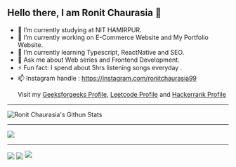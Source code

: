 ## Hello there, I am Ronit Chaurasia 👋


- 👯 I’m currently studying at NIT HAMIRPUR.
- 🔭 I’m currently working on E-Commerce Website and My Portfolio Website.
- 🌱 I’m currently learning Typescript, ReactNative and SEO.
- 💬 Ask me about Web series and Frontend Development.
- ⚡ Fun fact: I spend about 5hrs listening songs everyday .
- 📫 Instagram handle : https://instagram.com/ronitchaurasia99
    <p>Visit my <a href="https://auth.geeksforgeeks.org/user/evilsting/practice/" >Geeksforgeeks Profile</a>,  <a href="https://leetcode.com/Evil_Sting/" >Leetcode Profile</a> and 
      <a href="https://www.hackerrank.com/Evil_sting"> Hackerrank Profile</a></p>
<hr>

<img align="center" alt="Ronit Chaurasia's Githun Stats" src = "https://github-readme-stats.vercel.app/api?username=Ronit-Chaurasia&show_icons=true&hide_border=false&theme=midnight-purple">
<hr>
<img align="center" src="https://github-readme-stats.vercel.app/api/top-langs/?username=Ronit-Chaurasia&exclude_repo=github-readme-stats,anuraghazra.github.io&theme=midnight-purple">
<hr>
<img align="center" src="https://github-readme-stats.vercel.app/api/pin/?username=Ronit-Chaurasia&repo=github-readme-stats&theme=midnight-purple">
<img align="center" src="https://komarev.com/ghpvc/?username=Ronit-Chaurasia&color=blueviolet">
<img src="https://wakatime.com/share/@Ronit_Chaurasia/35ed3ac1-23bf-4c47-96c1-2c9c1286b339.svg">


